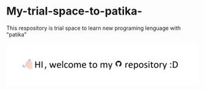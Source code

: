 # My-trial-space-to-patika-

This respository is trial space to learn new programing lenguage with "patika"

![entry masage](/entry%20masage.jpg)
